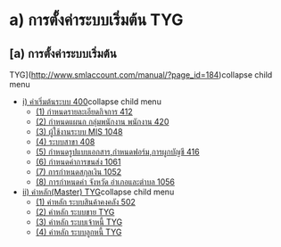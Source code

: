# a) การตั้งค่าระบบเริ่มต้น TYG

## [a) การตั้งค่าระบบเริ่มต้น
TYG](http://www.smlaccount.com/manual/?page_id=184)collapse child menu

  * [i) ค่าเริ่มต้นระบบ 400](http://www.smlaccount.com/manual/?page_id=3858)collapse child menu
    * [(1) กำหนดรายละเอียดกิจการ 412](http://www.smlaccount.com/manual/?page_id=3862)
    * [(2) กำหนดแผนก กลุ่มพนักงาน พนักงาน 420](http://www.smlaccount.com/manual/?page_id=3866)
    * [(3) ผู้ใช้งานระบบ MIS 1048](http://www.smlaccount.com/manual/?page_id=3870)
    * [(4) ระบบสาขา 408](http://www.smlaccount.com/manual/?page_id=3874)
    * [(5) กำหนดรูปแบบเอกสาร,กำหนดฟอร์ม,การผูกบัญชี 416](http://www.smlaccount.com/manual/?page_id=3878)
    * [(6) กำหนดค่าการขนส่ง 1061](http://www.smlaccount.com/manual/?page_id=3882)
    * [(7) การกำหนดสกุลเงิน 1052](http://www.smlaccount.com/manual/?page_id=3886)
    * [(8) การกำหนดค่า จังหวัด อำเภอและตำบล 1056](http://www.smlaccount.com/manual/?page_id=3890)
  * [ii) ค่าหลัก(Master) TYG](http://www.smlaccount.com/manual/?page_id=3903)collapse child menu
    * [(1) ค่าหลัก ระบบสินค้าคงคลัง 502](http://www.smlaccount.com/manual/?page_id=3907)
    * [(2) ค่าหลัก ระบบขาย TYG](http://www.smlaccount.com/manual/?page_id=3911)
    * [(3) ค่าหลัก ระบบเจ้าหนี้ TYG](http://www.smlaccount.com/manual/?page_id=3915)
    * [(4) ค่าหลัก ระบบลูกหนี้ TYG](http://www.smlaccount.com/manual/?page_id=3919)

